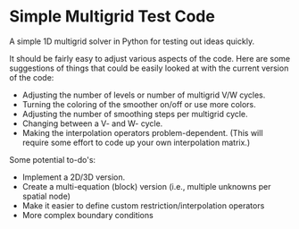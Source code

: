 # Simple Multigrid Test Code

A simple 1D multigrid solver in Python for testing out ideas quickly.

It should be fairly easy to adjust various aspects of the code.  Here are some
suggestions of things that could be easily looked at with the current version
of the code:
* Adjusting the number of levels or number of multigrid V/W cycles.
* Turning the coloring of the smoother on/off or use more colors.
* Adjusting the number of smoothing steps per multigrid cycle.
* Changing between a V- and W- cycle.
* Making the interpolation operators problem-dependent.  (This will require
some effort to code up your own interpolation matrix.)

Some potential to-do's:
* Implement a 2D/3D version.
* Create a multi-equation (block) version (i.e., multiple unknowns per spatial node)
* Make it easier to define custom restriction/interpolation operators
* More complex boundary conditions
